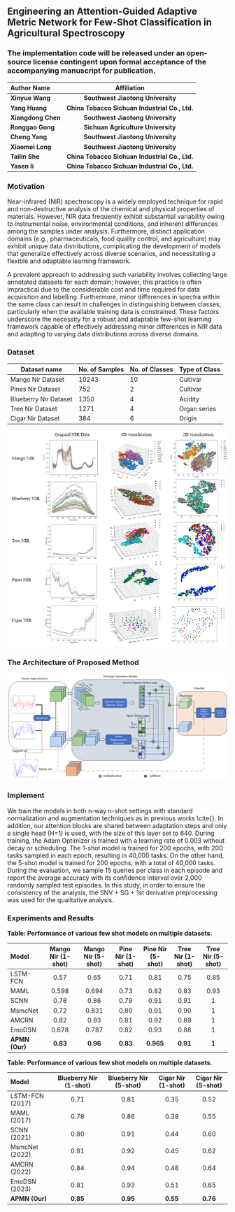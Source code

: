 ## Engineering an Attention-Guided Adaptive Metric Network for Few-Shot Classification in Agricultural Spectroscopy

### The implementation code will be released under an open-source license contingent upon formal acceptance of the accompanying manuscript for publication.

| Author Name        |                    Affiliation                     |
| :----------------- | :------------------------------------------------: |
| **Xinyue Wang**    |         **Southwest Jiaotong University**          |
| **Yang Huang**     |   **China Tobacco Sichuan Industrial Co., Ltd.**   |
| **Xiangdong Chen** |         **Southwest Jiaotong University**          |
| **Ronggao Gong**   |         **Sichuan Agriculture University**         |
| **Cheng Yang**     |         **Southwest Jiaotong University**          |
| **Xiaomei Long**   |         **Southwest Jiaotong University**          |
| **Tailin She**     |   **China Tobacco Sichuan Industrial Co., Ltd.**   |
| **Yasen li**       |   **China Tobacco Sichuan Industrial Co., Ltd.**   |

### Motivation

Near-infrared (NIR) spectroscopy is a widely employed technique for rapid and non-destructive analysis of the chemical and physical properties of materials. However, NIR data frequently exhibit substantial variability owing to instrumental noise, environmental conditions, and inherent differences among the samples under analysis. Furthermore, distinct application domains (e.g., pharmaceuticals, food quality control, and agriculture) may exhibit unique data distributions, complicating the development of models that generalize effectively across diverse scenarios, and necessitating a flexible and adaptable learning framework.
	
A prevalent approach to addressing such variability involves collecting large annotated datasets for each domain; however, this practice is often impractical due to the considerable cost and time required for data acquisition and labelling. Furthermore, minor differences in spectra within the same class can result in challenges in distinguishing between classes, particularly when the available training data is constrained. These factors underscore the necessity for a robust and adaptable few-shot learning framework capable of effectively addressing minor differences in NIR data and adapting to varying data distributions across diverse domains.

### Dataset

| Dataset name          | No. of Samples | No. of Classes | Type of Class |
| --------------------- | -------------- | -------------- | ------------- |
| Mango Nir Dataset     | 10243          | 10             | Cultivar      |
| Pines Nir Dataset     | 752            | 2              | Cultivar      |
| Blueberry Nir Dataset | 1350           | 4              | Acidity       |
| Tree Nir Dataset      | 1271           | 4              | Organ series  |
| Cigar Nir Dataset     | 384            | 6              | Origin        |

![image-20250709162307725](image-20250709162307725.png)

### The Architecture of Proposed Method

![image-20250709162420026](image-20250709162420026.png)

### Implement

We train the models in both n-way n-shot settings with standard normalization and augmentation techniques as in previous works \cite{}. In addition, our attention blocks are shared between adaptation steps and only a single head (H=1) is used, with the size of this layer set to 640. During training, the Adam Optimizer is trained with a learning rate of 0.003 without decay or scheduling. The 1-shot model is trained for 200 epochs, with 200 tasks sampled in each epoch, resulting in 40,000 tasks. On the other hand, the 5-shot model is trained for 200 epochs, with a total of 40,000 tasks. During the evaluation, we sample 15 queries per class in each episode and report the average accuracy with its confidence interval over 2,000 randomly sampled test episodes. In this study, in order to ensure the consistency of the analysis, the SNV + SG + 1st derivative preprocessing was used for the qualitative analysis.

### Experiments and Results

**Table: Performance of various few shot models on multiple datasets.**

| Model          | Mango Nir (1-shot) | Mango Nir (5-shot) | Pine Nir (1-shot) | Pine Nir (5-shot) | Tree Nir (1-shot) | Tree Nir (5-shot) |
| :------------- | :----------------: | :----------------: | :---------------: | :---------------: | :---------------: | :---------------: |
| LSTM-FCN       |        0.57        |        0.65        |       0.71        |       0.81        |       0.75        |       0.85        |
| MAML           |       0.598        |       0.694        |       0.73        |       0.82        |       0.83        |       0.93        |
| SCNN           |        0.78        |        0.86        |       0.79        |       0.91        |       0.91        |         1         |
| MsmcNet        |        0.72        |       0.831        |       0.80        |       0.91        |       0.90        |         1         |
| AMCRN          |        0.82        |        0.93        |       0.81        |       0.92        |       0.89        |         1         |
| EmoDSN         |       0.678        |       0.787        |       0.82        |       0.93        |       0.88        |         1         |
| **APMN (Our)** |      **0.83**      |      **0.96**      |     **0.83**      |     **0.965**     |     **0.91**      |       **1**       |

**Table: Performance of various few shot models on multiple datasets.**

| Model           | Blueberry Nir (1-shot) | Blueberry Nir (5-shot) | Cigar Nir (1-shot) | Cigar Nir (5-shot) |
| :-------------- | :--------------------: | :--------------------: | :----------------: | :----------------: |
| LSTM-FCN (2017) |          0.71          |          0.81          |        0.35        |        0.52        |
| MAML (2017)     |          0.78          |          0.86          |        0.38        |        0.55        |
| SCNN (2021)     |          0.80          |          0.91          |        0.44        |        0.60        |
| MsmcNet (2022)  |          0.81          |          0.92          |        0.45        |        0.62        |
| AMCRN (2022)    |          0.84          |          0.94          |        0.48        |        0.64        |
| EmoDSN (2023)   |          0.81          |          0.93          |        0.51        |        0.65        |
| **APMN (Our)**  |        **0.85**        |        **0.95**        |      **0.55**      |      **0.76**      |
